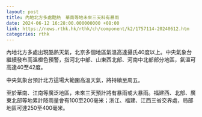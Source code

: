 ```yaml
---
layout: post
title: 內地北方多處酷熱　華南等地未來三天料有暴雨
date: 2024-06-12 16:28:00.000000000 +08:00
link: https://news.rthk.hk/rthk/ch/component/k2/1757114-20240612.htm
categories: rthk
---
```


內地北方多處出現酷熱天氣，北京多個地區氣溫高達攝氏40度以上。中央氣象台繼續發布高溫橙色預警，指河北中部、山東西北部、河南中北部部分地區，氣溫可高達40至42度。

中央氣象台預計北方這場大範圍高溫天氣，將持續至周五。

至於華南、江南等廣泛地區，未來三天預計將有暴雨或大暴雨。福建西、北部、廣東北部等地累計降雨量會有100至200毫米；浙江、福建、江西三省交界處，局部地區可達250至400毫米。
